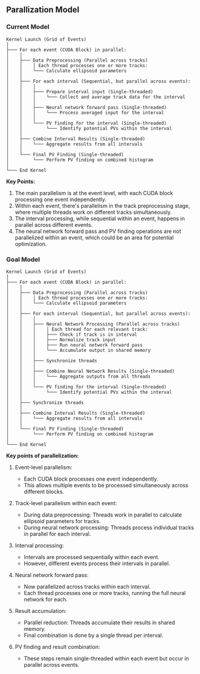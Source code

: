
## Parallization Model 



### Current Model

```
Kernel Launch (Grid of Events)
│
├─── For each event (CUDA Block) in parallel:
│    │
│    ├─── Data Preprocessing (Parallel across tracks)
│    │    │ Each thread processes one or more tracks:
│    │    └─── Calculate ellipsoid parameters
│    │
│    ├─── For each interval (Sequential, but parallel across events):
│    │    │
│    │    ├─── Prepare interval input (Single-threaded)
│    │    │    └─── Collect and average track data for the interval
│    │    │
│    │    ├─── Neural network forward pass (Single-threaded)
│    │    │    └─── Process averaged input for the interval
│    │    │
│    │    └─── PV finding for the interval (Single-threaded)
│    │         └─── Identify potential PVs within the interval
│    │
│    ├─── Combine Interval Results (Single-threaded)
│    │    └─── Aggregate results from all intervals
│    │
│    └─── Final PV Finding (Single-threaded)
│         └─── Perform PV finding on combined histogram
│
└─── End Kernel
```

**Key Points:**

1. The main parallelism is at the event level, with each CUDA block processing one event independently.
2. Within each event, there's parallelism in the track preprocessing stage, where multiple threads work on different tracks simultaneously.
3. The interval processing, while sequential within an event, happens in parallel across different events.
4. The neural network forward pass and PV finding operations are not parallelized within an event, which could be an area for potential optimization.




### Goal Model

```
Kernel Launch (Grid of Events)
│
├─── For each event (CUDA Block) in parallel:
│    │
│    ├─── Data Preprocessing (Parallel across tracks)
│    │    │ Each thread processes one or more tracks:
│    │    └─── Calculate ellipsoid parameters
│    │
│    ├─── For each interval (Sequential, but parallel across events):
│    │    │
│    │    ├─── Neural Network Processing (Parallel across tracks)
│    │    │    │ Each thread for each relevant track:
│    │    │    ├─── Check if track is in interval
│    │    │    ├─── Normalize track input
│    │    │    ├─── Run neural network forward pass
│    │    │    └─── Accumulate output in shared memory
│    │    │
│    │    ├─── Synchronize threads
│    │    │
│    │    ├─── Combine Neural Network Results (Single-threaded)
│    │    │    └─── Aggregate outputs from all threads
│    │    │
│    │    └─── PV finding for the interval (Single-threaded)
│    │         └─── Identify potential PVs within the interval
│    │
│    ├─── Synchronize threads
│    │
│    ├─── Combine Interval Results (Single-threaded)
│    │    └─── Aggregate results from all intervals
│    │
│    └─── Final PV Finding (Single-threaded)
│         └─── Perform PV finding on combined histogram
│
└─── End Kernel
```

**Key points of parallelization:**

1. Event-level parallelism:
   - Each CUDA block processes one event independently.
   - This allows multiple events to be processed simultaneously across different blocks.

2. Track-level parallelism within each event:
   - During data preprocessing: Threads work in parallel to calculate ellipsoid parameters for tracks.
   - During neural network processing: Threads process individual tracks in parallel for each interval.

3. Interval processing:
   - Intervals are processed sequentially within each event.
   - However, different events process their intervals in parallel.

4. Neural network forward pass:
   - Now parallelized across tracks within each interval.
   - Each thread processes one or more tracks, running the full neural network for each.

5. Result accumulation:
   - Parallel reduction: Threads accumulate their results in shared memory.
   - Final combination is done by a single thread per interval.

6. PV finding and result combination:
   - These steps remain single-threaded within each event but occur in parallel across events.

